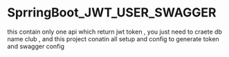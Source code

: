 # SprringBoot_JWT_USER_SWAGGER
this contain only one api which return jwt token , you just need to craete db name club , and this project conatin all setup and config to generate token and swagger config
